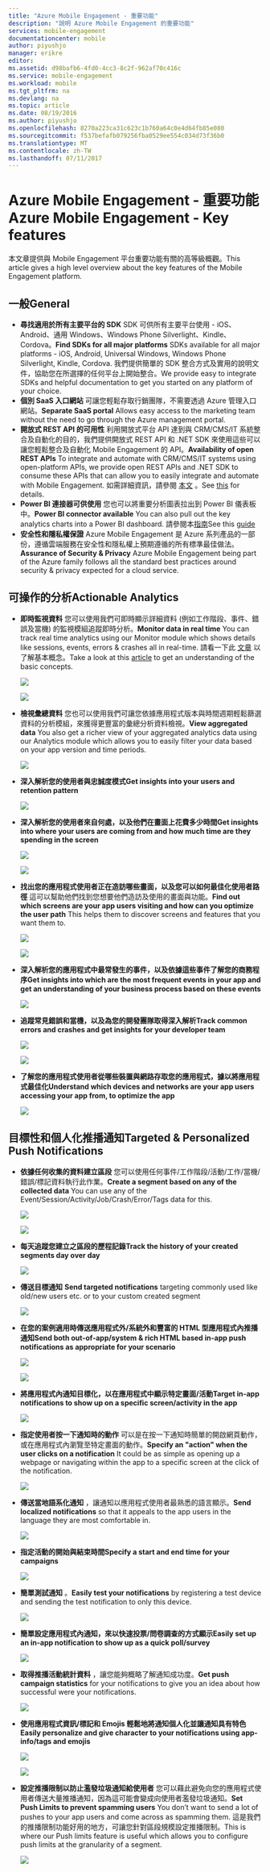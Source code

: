 ```yaml
---
title: "Azure Mobile Engagement - 重要功能"
description: "說明 Azure Mobile Engagement 的重要功能"
services: mobile-engagement
documentationcenter: mobile
author: piyushjo
manager: erikre
editor: 
ms.assetid: d98bafb6-4fd0-4cc3-8c2f-962af70c416c
ms.service: mobile-engagement
ms.workload: mobile
ms.tgt_pltfrm: na
ms.devlang: na
ms.topic: article
ms.date: 08/19/2016
ms.author: piyushjo
ms.openlocfilehash: 8270a223ca31c623c1b760a64c0e4d64fb85e080
ms.sourcegitcommit: f537befafb079256fba0529ee554c034d73f36b0
ms.translationtype: MT
ms.contentlocale: zh-TW
ms.lasthandoff: 07/11/2017
---
```

# <a name="azure-mobile-engagement---key-features"></a><span data-ttu-id="a5645-103">Azure Mobile Engagement - 重要功能</span><span class="sxs-lookup"><span data-stu-id="a5645-103">Azure Mobile Engagement - Key features</span></span>
<span data-ttu-id="a5645-104">本文章提供與 Mobile Engagement 平台重要功能有關的高等級概觀。</span><span class="sxs-lookup"><span data-stu-id="a5645-104">This article gives a high level overview about the key features of the Mobile Engagement platform.</span></span> 

## <a name="general"></a><span data-ttu-id="a5645-105">**一般**</span><span class="sxs-lookup"><span data-stu-id="a5645-105">**General**</span></span>
* <span data-ttu-id="a5645-106">**尋找適用於所有主要平台的 SDK** SDK 可供所有主要平台使用 - iOS、Android、通用 Windows、Windows Phone Silverlight、Kindle、Cordova。</span><span class="sxs-lookup"><span data-stu-id="a5645-106">**Find SDKs for all major platforms** SDKs available for all major platforms - iOS, Android, Universal Windows, Windows Phone Silverlight, Kindle, Cordova.</span></span> 
  <span data-ttu-id="a5645-107">我們提供簡單的 SDK 整合方式及實用的說明文件，協助您在所選擇的任何平台上開始整合。</span><span class="sxs-lookup"><span data-stu-id="a5645-107">We provide easy to integrate SDKs and helpful documentation to get you started on any platform of your choice.</span></span> 
* <span data-ttu-id="a5645-108">**個別 SaaS 入口網站** 可讓您輕鬆存取行銷團隊，不需要透過 Azure 管理入口網站。</span><span class="sxs-lookup"><span data-stu-id="a5645-108">**Separate SaaS portal** Allows easy access to the marketing team without the need to go through the Azure management portal.</span></span> 
* <span data-ttu-id="a5645-109">**開放式 REST API 的可用性** 利用開放式平台 API 達到與 CRM/CMS/IT 系統整合及自動化的目的，我們提供開放式 REST API 和 .NET SDK 來使用這些可以讓您輕鬆整合及自動化 Mobile Engagement 的 API。</span><span class="sxs-lookup"><span data-stu-id="a5645-109">**Availability of open REST APIs** To integrate and automate with CRM/CMS/IT systems using open-platform APIs, we provide open REST APIs and .NET SDK to consume these APIs that can allow you to easily integrate and automate with Mobile Engagement.</span></span> <span data-ttu-id="a5645-110">如需詳細資訊，請參閱 [本文](mobile-engagement-api-authentication.md) 。</span><span class="sxs-lookup"><span data-stu-id="a5645-110">See [this](mobile-engagement-api-authentication.md) for details.</span></span> 
* <span data-ttu-id="a5645-111">**Power BI 連接器可供使用** 您也可以將重要分析圖表拉出到 Power BI 儀表板中。</span><span class="sxs-lookup"><span data-stu-id="a5645-111">**Power BI connector available** You can also pull out the key analytics charts into a Power BI dashboard.</span></span> <span data-ttu-id="a5645-112">請參閱本[指南](https://powerbi.microsoft.com/en-us/documentation/powerbi-content-pack-azure-mobile/)</span><span class="sxs-lookup"><span data-stu-id="a5645-112">See this [guide](https://powerbi.microsoft.com/en-us/documentation/powerbi-content-pack-azure-mobile/)</span></span>
* <span data-ttu-id="a5645-113">**安全性和隱私權保證** Azure Mobile Engagement 是 Azure 系列產品的一部份，遵循雲端服務在安全性和隱私權上預期遵循的所有標準最佳做法。</span><span class="sxs-lookup"><span data-stu-id="a5645-113">**Assurance of Security & Privacy** Azure Mobile Engagement being part of the Azure family follows all the standard best practices around security & privacy expected for a cloud service.</span></span>

## <a name="actionable-analytics"></a><span data-ttu-id="a5645-114">**可操作的分析**</span><span class="sxs-lookup"><span data-stu-id="a5645-114">**Actionable Analytics**</span></span>
* <span data-ttu-id="a5645-115">**即時監視資料** 您可以使用我們可即時顯示詳細資料 (例如工作階段、事件、錯誤及當機) 的監視模組追蹤即時分析。</span><span class="sxs-lookup"><span data-stu-id="a5645-115">**Monitor data in real time** You can track real time analytics using our Monitor module which shows details like sessions, events, errors & crashes all in real-time.</span></span> <span data-ttu-id="a5645-116">請看一下此 [文章](mobile-engagement-concepts.md) 以了解基本概念。</span><span class="sxs-lookup"><span data-stu-id="a5645-116">Take a look at this [article](mobile-engagement-concepts.md) to get an understanding of the basic concepts.</span></span> 
  
    ![][1]
  
    ![][2]        
* <span data-ttu-id="a5645-117">**檢視彙總資料** 您也可以使用我們可讓您依據應用程式版本與時間週期輕鬆篩選資料的分析模組，來獲得更豐富的彙總分析資料檢視。</span><span class="sxs-lookup"><span data-stu-id="a5645-117">**View aggregated data** You also get a richer view of your aggregated analytics data using our Analytics module which allows you to easily filter your data based on your app version and time periods.</span></span>
  
    ![][3]        
* <span data-ttu-id="a5645-118">**深入解析您的使用者與忠誠度模式**</span><span class="sxs-lookup"><span data-stu-id="a5645-118">**Get insights into your users and retention pattern**</span></span>
  
    ![][4]        
* <span data-ttu-id="a5645-119">**深入解析您的使用者來自何處，以及他們在畫面上花費多少時間**</span><span class="sxs-lookup"><span data-stu-id="a5645-119">**Get insights into where your users are coming from and how much time are they spending in the screen**</span></span>
  
    ![][5]        
  
    ![][6]        
* <span data-ttu-id="a5645-120">**找出您的應用程式使用者正在造訪哪些畫面，以及您可以如何最佳化使用者路徑** 這可以幫助他們找到您想要他們造訪及使用的畫面與功能。</span><span class="sxs-lookup"><span data-stu-id="a5645-120">**Find out which screens are your app users visiting and how can you optimize the user path** This helps them to discover screens and features that you want them to.</span></span>
  
    ![][7]        
  
    ![][8]        
* <span data-ttu-id="a5645-121">**深入解析您的應用程式中最常發生的事件，以及依據這些事件了解您的商務程序**</span><span class="sxs-lookup"><span data-stu-id="a5645-121">**Get insights into which are the most frequent events in your app and get an understanding of your business process based on these events**</span></span> 
  
    ![][9]    
* <span data-ttu-id="a5645-122">**追蹤常見錯誤和當機，以及為您的開發團隊取得深入解析**</span><span class="sxs-lookup"><span data-stu-id="a5645-122">**Track common errors and crashes and get insights for your developer team**</span></span>
  
    ![][10]        
  
    ![][11]    
* <span data-ttu-id="a5645-123">**了解您的應用程式使用者從哪些裝置與網路存取您的應用程式，據以將應用程式最佳化**</span><span class="sxs-lookup"><span data-stu-id="a5645-123">**Understand which devices and networks are your app users accessing your app from, to optimize the app**</span></span> 
  
    ![][12]    

## <a name="targeted--personalized-push-notifications"></a><span data-ttu-id="a5645-124">**目標性和個人化推播通知**</span><span class="sxs-lookup"><span data-stu-id="a5645-124">**Targeted & Personalized Push Notifications**</span></span>
* <span data-ttu-id="a5645-125">**依據任何收集的資料建立區段** 您可以使用任何事件/工作階段/活動/工作/當機/錯誤/標記資料執行此作業。</span><span class="sxs-lookup"><span data-stu-id="a5645-125">**Create a segment based on any of the collected data** You can use any of the Event/Session/Activity/Job/Crash/Error/Tags data for this.</span></span>
  
    ![][13]
  
    ![][14]        
* <span data-ttu-id="a5645-126">**每天追蹤您建立之區段的歷程記錄**</span><span class="sxs-lookup"><span data-stu-id="a5645-126">**Track the history of your created segments day over day**</span></span>
  
    ![][15]    
* <span data-ttu-id="a5645-127">**傳送目標通知** </span><span class="sxs-lookup"><span data-stu-id="a5645-127">**Send targeted notifications** targeting commonly used like old/new users etc. or to your custom created segment</span></span>
  
    ![][16]    
* <span data-ttu-id="a5645-128">**在您的案例適用時傳送應用程式外/系統外和豐富的 HTML 型應用程式內推播通知**</span><span class="sxs-lookup"><span data-stu-id="a5645-128">**Send both out-of-app/system & rich HTML based in-app push notifications as appropriate for your scenario**</span></span>
  
    ![][17]    
  
    ![][18]    
* <span data-ttu-id="a5645-129">**將應用程式內通知目標化，以在應用程式中顯示特定畫面/活動**</span><span class="sxs-lookup"><span data-stu-id="a5645-129">**Target in-app notifications to show up on a specific screen/activity in the app**</span></span>
  
    ![][19]    
* <span data-ttu-id="a5645-130">**指定使用者按一下通知時的動作** 可以是在按一下通知時簡單的開啟網頁動作，或在應用程式內瀏覽至特定畫面的動作。</span><span class="sxs-lookup"><span data-stu-id="a5645-130">**Specify an "action" when the user clicks on a notification** It could be as simple as opening up a webpage or navigating within the app to a specific screen at the click of the notification.</span></span> 
  
    ![][20]
* <span data-ttu-id="a5645-131">**傳送當地語系化通知** ，讓通知以應用程式使用者最熟悉的語言顯示。</span><span class="sxs-lookup"><span data-stu-id="a5645-131">**Send localized notifications** so that it appeals to the app users in the language they are most comfortable in.</span></span> 
  
    ![][21]    
* <span data-ttu-id="a5645-132">**指定活動的開始與結束時間**</span><span class="sxs-lookup"><span data-stu-id="a5645-132">**Specify a start and end time for your campaigns**</span></span> 
  
    ![][22]    
* <span data-ttu-id="a5645-133">**簡單測試通知** 。</span><span class="sxs-lookup"><span data-stu-id="a5645-133">**Easily test your notifications** by registering a test device and sending the test notification to only this device.</span></span>
  
    ![][23]    
* <span data-ttu-id="a5645-134">**簡單設定應用程式內通知，來以快速投票/問卷調查的方式顯示**</span><span class="sxs-lookup"><span data-stu-id="a5645-134">**Easily set up an in-app notification to show up as a quick poll/survey**</span></span>  
  
    ![][24]
* <span data-ttu-id="a5645-135">**取得推播活動統計資料** ，讓您能夠概略了解通知成功度。</span><span class="sxs-lookup"><span data-stu-id="a5645-135">**Get push campaign statistics** for your notifications to give you an idea about how successful were your notifications.</span></span>
  
    ![][25]    
* <span data-ttu-id="a5645-136">**使用應用程式資訊/標記和 Emojis 輕鬆地將通知個人化並讓通知具有特色**</span><span class="sxs-lookup"><span data-stu-id="a5645-136">**Easily personalize and give character to your notifications using app-info/tags and emojis**</span></span> 
  
    ![][26]    
  
    ![][27]    
* <span data-ttu-id="a5645-137">**設定推播限制以防止濫發垃圾通知給使用者** 您可以藉此避免向您的應用程式使用者傳送大量推播通知，因為這可能會變成向使用者濫發垃圾通知。</span><span class="sxs-lookup"><span data-stu-id="a5645-137">**Set Push Limits to prevent spamming users** You don’t want to send a lot of pushes to your app users and come across as spamming them.</span></span> <span data-ttu-id="a5645-138">這是我們的推播限制功能好用的地方，可讓您針對區段規模設定推播限制。</span><span class="sxs-lookup"><span data-stu-id="a5645-138">This is where our Push limits feature is useful which allows you to configure push limits at the granularity of a segment.</span></span> 
  
    ![][28]            

<!-- Images -->
[1]: ./media/mobile-engagement-key-features/monitor1.png
[2]: ./media/mobile-engagement-key-features/monitor2.png
[3]: ./media/mobile-engagement-key-features/analytics-filter.png
[4]: ./media/mobile-engagement-key-features/retention.png
[5]: ./media/mobile-engagement-key-features/analytics-geomap.png
[6]: ./media/mobile-engagement-key-features/analytics-session-length.png
[7]: ./media/mobile-engagement-key-features/analytics-activities.png
[8]: ./media/mobile-engagement-key-features/analytics-userpath.png
[9]: ./media/mobile-engagement-key-features/analytics-events.png
[10]: ./media/mobile-engagement-key-features/analyics-errors.png
[11]: ./media/mobile-engagement-key-features/analyics-errors-details.png
[12]: ./media/mobile-engagement-key-features/technicals.png
[13]: ./media/mobile-engagement-key-features/segment.png
[14]: ./media/mobile-engagement-key-features/segment-creation.png
[15]: ./media/mobile-engagement-key-features/segment-history.png
[16]: ./media/mobile-engagement-key-features/segment-push.png
[17]: ./media/mobile-engagement-key-features/out-of-app.png
[18]: ./media/mobile-engagement-key-features/in-app-push.png
[19]: ./media/mobile-engagement-key-features/push-in-activity.png
[20]: ./media/mobile-engagement-key-features/push-action.png
[21]: ./media/mobile-engagement-key-features/push-languages.png
[22]: ./media/mobile-engagement-key-features/push-timeframe.png
[23]: ./media/mobile-engagement-key-features/push-test.png
[24]: ./media/mobile-engagement-key-features/push-poll.png
[25]: ./media/mobile-engagement-key-features/push-stats.png
[26]: ./media/mobile-engagement-key-features/push_personalized.png
[27]: ./media/mobile-engagement-key-features/push_emoji.png
[28]: ./media/mobile-engagement-key-features/push_limits.png









